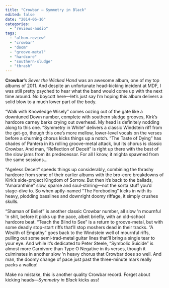 ```yaml
---
title: "Crowbar – Symmetry in Black"
edited: false
date: "2014-06-16"
categories:
  - "reviews-audio"
tags:
  - "album-review"
  - "crowbar"
  - "doom"
  - "groove-metal"
  - "hardcore"
  - "southern-sludge"
  - "thrash"
---
```


**Crowbar**’s _Sever the Wicked Hand_ was an awesome album, one of my top albums of 2011. And despite an unfortunate head-kicking incident at MDF, I was still pretty psyched to hear what the band would come up with the next time around. No boycott here—let’s just say I’m hoping this album delivers a solid blow to a much lower part of the body.

“Walk with Knowledge Wisely” comes oozing out of the gate like a downtuned Down number, complete with southern sludge grooves, Kirk’s hardcore carney barks crying out overhead. My head is definitely nodding along to this one. “Symmetry in White” delivers a classic Windstein riff from the get-go, though this one’s more mellow, lower-level vocals on the verses before a churning chorus kicks things up a notch. “The Taste of Dying” has shades of Pantera in its rolling groove-metal attack, but its chorus is classic Crowbar. And man, “Reflection of Deceit” is right up there with the best of the slow jams from its predecessor. For all I know, it mighta spawned from the same sessions…

“Ageless Deceit” speeds things up considerably, combining the thrashy hardcore from some of their earlier albums with the bro-core breakdowns of Kirk’s side-project Kingdom of Sorrow. But then it’s back to the ballads, “Amaranthine” slow, sparse and soul-stirring—not the sorta stuff you’d stage-dive to. So when aptly-named “The Foreboding” kicks in with its heavy, plodding basslines and downright doomy riffage, it simply crushes skulls.

“Shaman of Belief” is another classic Crowbar number, all slow 'n mournful 'n shit, before it picks up the pace, albeit briefly, with an old-school hardcore beat. “Teach the Blind to See” is a return to groove-metal, but with some deadly stop-start riffs that’ll stop moshers dead in their tracks. “A Wealth of Empathy” goes back to the Windstein well of mournful riffs, pulling out some semi-trad-metal guitar lines that’ll bring a single tear to your eye. And while it’s dedicated to Peter Steele, “Symbolic Suicide” is almost more Carnivore than Type O Negative in its verses, though it culminates in another slow 'n heavy chorus that Crowbar does so well. And man, the doomy change of pace just past the three-minute mark really packs a wallop!

Make no mistake, this is another quality Crowbar record. Forget about kicking heads—_Symmetry in Black_ kicks ass!
